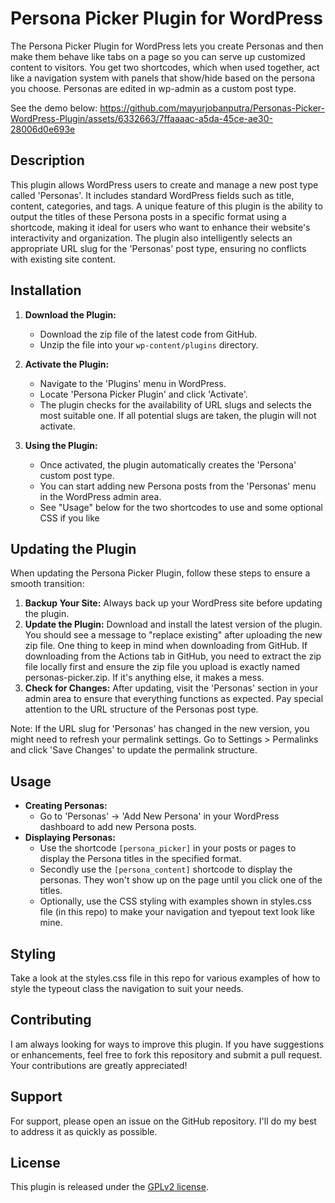 # Persona Picker Plugin for WordPress

The Persona Picker Plugin for WordPress lets you create Personas and then make them behave like tabs on a page so you can serve up customized content to visitors. You get two shortcodes, which when used together, act like a navigation system with panels that show/hide based on the persona you choose. Personas are edited in wp-admin as a custom post type. 

See the demo below:
https://github.com/mayurjobanputra/Personas-Picker-WordPress-Plugin/assets/6332663/7ffaaaac-a5da-45ce-ae30-28006d0e693e


## Description

This plugin allows WordPress users to create and manage a new post type called 'Personas'. It includes standard WordPress fields such as title, content, categories, and tags. A unique feature of this plugin is the ability to output the titles of these Persona posts in a specific format using a shortcode, making it ideal for users who want to enhance their website's interactivity and organization. The plugin also intelligently selects an appropriate URL slug for the 'Personas' post type, ensuring no conflicts with existing site content.

## Installation

1. **Download the Plugin:**
   - Download the zip file of the latest code from GitHub.
   - Unzip the file into your `wp-content/plugins` directory.

2. **Activate the Plugin:**
   - Navigate to the 'Plugins' menu in WordPress.
   - Locate 'Persona Picker Plugin' and click 'Activate'.
   - The plugin checks for the availability of URL slugs and selects the most suitable one. If all potential slugs are taken, the plugin will not activate.

3. **Using the Plugin:**
   - Once activated, the plugin automatically creates the 'Persona' custom post type.
   - You can start adding new Persona posts from the 'Personas' menu in the WordPress admin area.
   - See "Usage" below for the two shortcodes to use and some optional CSS if you like

## Updating the Plugin

When updating the Persona Picker Plugin, follow these steps to ensure a smooth transition:

1. **Backup Your Site:** Always back up your WordPress site before updating the plugin.
2. **Update the Plugin:** Download and install the latest version of the plugin. You should see a message to "replace existing" after uploading the new zip file. One thing to keep in mind when downloading from GitHub. If downloading from the Actions tab in GitHub, you need to extract the zip file locally first and ensure the zip file you upload is exactly named personas-picker.zip. If it's anything else, it makes a mess.
3. **Check for Changes:** After updating, visit the 'Personas' section in your admin area to ensure that everything functions as expected. Pay special attention to the URL structure of the Personas post type.

Note: If the URL slug for 'Personas' has changed in the new version, you might need to refresh your permalink settings. Go to Settings > Permalinks and click 'Save Changes' to update the permalink structure.

## Usage

- **Creating Personas:**
  - Go to 'Personas' -> 'Add New Persona' in your WordPress dashboard to add new Persona posts.
- **Displaying Personas:**
  - Use the shortcode `[persona_picker]` in your posts or pages to display the Persona titles in the specified format.
  - Secondly use the `[persona_content]` shortcode to display the personas. They won't show up on the page until you click one of the titles.
  - Optionally, use the CSS styling with examples shown in styles.css file (in this repo) to make your navigation and tyepout text look like mine.

## Styling

Take a look at the styles.css file in this repo for various examples of how to style the typeout class the navigation
to suit your needs. 

## Contributing

I am always looking for ways to improve this plugin. If you have suggestions or enhancements, feel free to fork this repository and submit a pull request. Your contributions are greatly appreciated!

## Support

For support, please open an issue on the GitHub repository. I'll do my best to address it as quickly as possible.

## License

This plugin is released under the [GPLv2 license](https://www.gnu.org/licenses/gpl-2.0.html).
